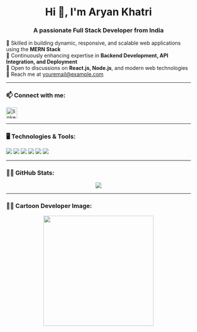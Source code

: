 <h1 align="center">Hi 👋, I'm Aryan Khatri</h1>
<h3 align="center">A passionate Full Stack Developer from India</h3>

<p align="left">
🔹 Skilled in building dynamic, responsive, and scalable web applications using the <b>MERN Stack</b><br>
🚀 Continuously enhancing expertise in <b>Backend Development, API Integration, and Deployment</b><br>
💬 Open to discussions on <b>React.js, Node.js</b>, and modern web technologies<br>
📧 Reach me at <a href="mailto:youremail@example.com">youremail@example.com</a><br>
</p>

---

### 📫 Connect with me:
<p align="left">
  <a href="https://www.linkedin.com/in/your-linkedin/" target="blank">
    <img align="center" src="https://cdn.jsdelivr.net/gh/devicons/devicon/icons/linkedin/linkedin-original.svg" alt="linkedin" height="30" width="30" />
  </a>
</p>

---

### 🖥️ Technologies & Tools:
<p align="left">
  <img src="https://img.shields.io/badge/HTML5-E34F26?logo=html5&logoColor=white" />
  <img src="https://img.shields.io/badge/CSS3-1572B6?logo=css3&logoColor=white" />
  <img src="https://img.shields.io/badge/JavaScript-F7DF1E?logo=javascript&logoColor=black" />
  <img src="https://img.shields.io/badge/Node.js-43853D?logo=node.js&logoColor=white" />
  <img src="https://img.shields.io/badge/React-20232A?logo=react&logoColor=61DAFB" />
  <img src="https://img.shields.io/badge/MongoDB-4EA94B?logo=mongodb&logoColor=white" />
</p>

---

### 👨‍💻 GitHub Stats:
<p align="center">
  <img src="https://github-readme-stats.vercel.app/api?username=your-github-username&show_icons=true&theme=radical" />
</p>

---

### 👨‍🎨 Cartoon Developer Image:
<p align="center">
  <img src="https://cdn.jsdelivr.net/gh/Sachin7225/Sachin7225@main/dev.gif" width="300" />
</p>

